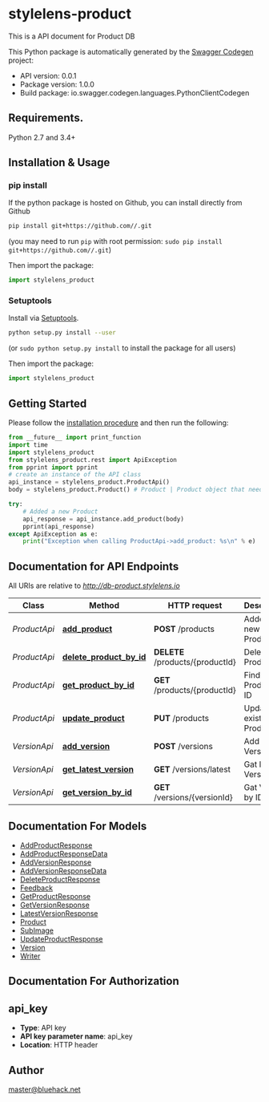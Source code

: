 # stylelens-product
This is a API document for Product DB

This Python package is automatically generated by the [Swagger Codegen](https://github.com/swagger-api/swagger-codegen) project:

- API version: 0.0.1
- Package version: 1.0.0
- Build package: io.swagger.codegen.languages.PythonClientCodegen

## Requirements.

Python 2.7 and 3.4+

## Installation & Usage
### pip install

If the python package is hosted on Github, you can install directly from Github

```sh
pip install git+https://github.com//.git
```
(you may need to run `pip` with root permission: `sudo pip install git+https://github.com//.git`)

Then import the package:
```python
import stylelens_product 
```

### Setuptools

Install via [Setuptools](http://pypi.python.org/pypi/setuptools).

```sh
python setup.py install --user
```
(or `sudo python setup.py install` to install the package for all users)

Then import the package:
```python
import stylelens_product
```

## Getting Started

Please follow the [installation procedure](#installation--usage) and then run the following:

```python
from __future__ import print_function
import time
import stylelens_product
from stylelens_product.rest import ApiException
from pprint import pprint
# create an instance of the API class
api_instance = stylelens_product.ProductApi()
body = stylelens_product.Product() # Product | Product object that needs to be added to the db.

try:
    # Added a new Product
    api_response = api_instance.add_product(body)
    pprint(api_response)
except ApiException as e:
    print("Exception when calling ProductApi->add_product: %s\n" % e)

```

## Documentation for API Endpoints

All URIs are relative to *http://db-product.stylelens.io*

Class | Method | HTTP request | Description
------------ | ------------- | ------------- | -------------
*ProductApi* | [**add_product**](docs/ProductApi.md#add_product) | **POST** /products | Added a new Product
*ProductApi* | [**delete_product_by_id**](docs/ProductApi.md#delete_product_by_id) | **DELETE** /products/{productId} | Deletes a Product
*ProductApi* | [**get_product_by_id**](docs/ProductApi.md#get_product_by_id) | **GET** /products/{productId} | Find Product by ID
*ProductApi* | [**update_product**](docs/ProductApi.md#update_product) | **PUT** /products | Update an existing Product
*VersionApi* | [**add_version**](docs/VersionApi.md#add_version) | **POST** /versions | Add a new Version
*VersionApi* | [**get_latest_version**](docs/VersionApi.md#get_latest_version) | **GET** /versions/latest | Gat latest Version
*VersionApi* | [**get_version_by_id**](docs/VersionApi.md#get_version_by_id) | **GET** /versions/{versionId} | Gat Version by ID


## Documentation For Models

 - [AddProductResponse](docs/AddProductResponse.md)
 - [AddProductResponseData](docs/AddProductResponseData.md)
 - [AddVersionResponse](docs/AddVersionResponse.md)
 - [AddVersionResponseData](docs/AddVersionResponseData.md)
 - [DeleteProductResponse](docs/DeleteProductResponse.md)
 - [Feedback](docs/Feedback.md)
 - [GetProductResponse](docs/GetProductResponse.md)
 - [GetVersionResponse](docs/GetVersionResponse.md)
 - [LatestVersionResponse](docs/LatestVersionResponse.md)
 - [Product](docs/Product.md)
 - [SubImage](docs/SubImage.md)
 - [UpdateProductResponse](docs/UpdateProductResponse.md)
 - [Version](docs/Version.md)
 - [Writer](docs/Writer.md)


## Documentation For Authorization


## api_key

- **Type**: API key
- **API key parameter name**: api_key
- **Location**: HTTP header


## Author

master@bluehack.net

